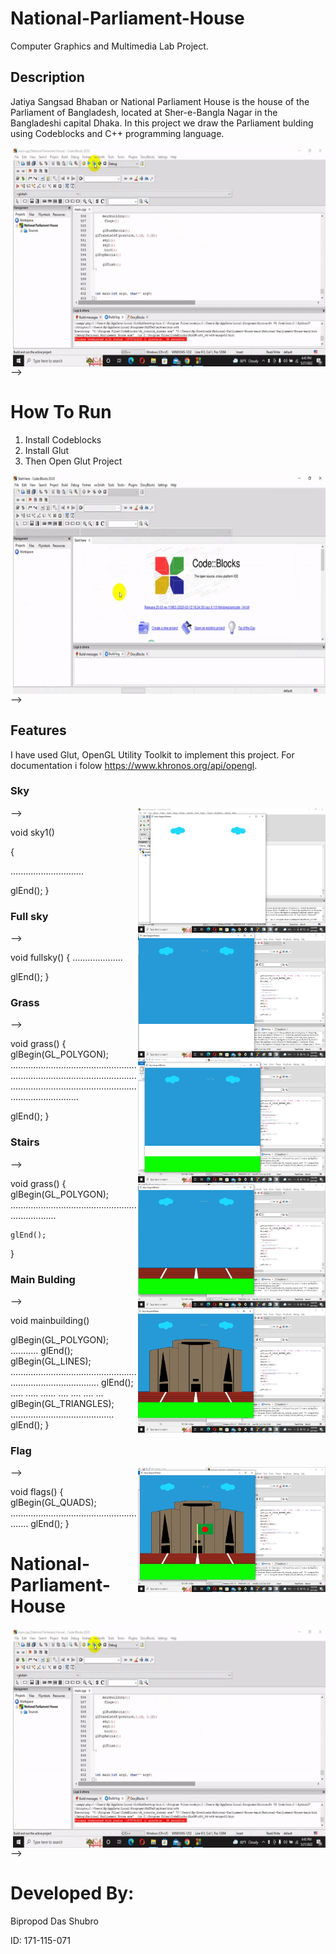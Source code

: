# National-Parliament-House
Computer Graphics and Multimedia Lab Project.
## Description
Jatiya Sangsad Bhaban or National Parliament House is the house of the Parliament of Bangladesh, located at Sher-e-Bangla Nagar in the Bangladeshi capital Dhaka.
In this project we draw the Parliament bulding using Codeblocks and C++ programming language.
<p><img align="right" alt="GIF" src="https://github.com/shuvrodas13/National-Parliament-House/blob/main/Jatiya%20Sagsad.gif" width="500" height="350)" /></p>-->

# How To Run
1. Install Codeblocks
2. Install Glut
3. Then Open Glut Project

<p><img align="right" alt="GIF" src="https://github.com/shuvrodas13/National-Parliament-House/blob/main/run.gif" width="500" height="350)" /></p>-->

## Features
I have used  Glut, OpenGL Utility Toolkit to implement this project. For documentation i folow https://www.khronos.org/api/opengl.

### Sky
 <p><img align="right" alt="IMG" src="https://github.com/shuvrodas13/National-Parliament-House/blob/main/pictures/sky.jpg" width="300" height="200")" /></p>-->

void sky1()

{

.............................

glEnd();
}
	
	
### Full sky
	
 <p><img align="right" alt="IMG" src="https://github.com/shuvrodas13/National-Parliament-House/blob/main/pictures/full%20sky.jpg" width="300" height="200")" /></p>-->

void fullsky()
{
 ....................
 
glEnd();
}


### Grass

 <p><img align="right" alt="IMG" src="https://github.com/shuvrodas13/National-Parliament-House/blob/main/pictures/grass.jpg" width="300" height="200")" /></p>-->

void grass()
{
    glBegin(GL_POLYGON);
.................................................................................................................................................................................

glEnd();
}

### Stairs
 <p><img align="right" alt="IMG" src="https://github.com/shuvrodas13/National-Parliament-House/blob/main/pictures/stairs.jpg" width="300" height="200")" /></p>-->


void grass()
{
    glBegin(GL_POLYGON);
....................................................................

	glEnd();
}

### Main Bulding
<p><img align="right" alt="IMG" src="https://github.com/shuvrodas13/National-Parliament-House/blob/main/pictures/main%20building.jpg" width="300" height="200)" /></p>-->

void mainbuilding()

 glBegin(GL_POLYGON);
...........
  glEnd();
 glBegin(GL_LINES);
.....................................................................................
  glEnd();
  ..... ..... ...... .... .... .... ... 
  glBegin(GL_TRIANGLES);
.........................................
	glEnd();
}

### Flag
 <p><img align="right" alt="IMG" src="https://github.com/shuvrodas13/National-Parliament-House/blob/main/pictures/flag.jpg" width="300" height="200)" /></p>-->

void flags()
{
glBegin(GL_QUADS);
.........................................................
glEnd();
}


# National-Parliament-House
<p><img align="right" alt="GIF" src="https://github.com/shuvrodas13/National-Parliament-House/blob/main/Jatiya%20Sagsad.gif" width="500" height="350)" /></p>-->

# Developed By:
Bipropod Das Shubro

ID: 171-115-071
